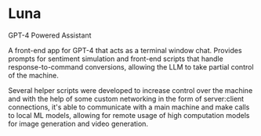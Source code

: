 # Luna
 GPT-4 Powered Assistant

A front-end app for GPT-4 that acts as a terminal window chat. Provides prompts for sentiment simulation and front-end scripts that handle response-to-command conversions, allowing the LLM to take partial control of the machine.

Several helper scripts were developed to increase control over the machine and with the help of some custom networking in the form of server:client connections, it's able to communicate with a main machine and make calls to local ML models, allowing for remote usage of high computation models for image generation and video generation.
